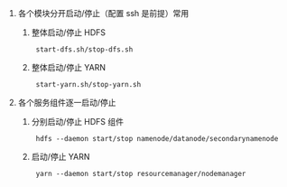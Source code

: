 1) 各个模块分开启动/停止（配置 ssh 是前提）常用

    1) 整体启动/停止 HDFS
    
            start-dfs.sh/stop-dfs.sh
            
    2) 整体启动/停止 YARN
    
            start-yarn.sh/stop-yarn.sh
3) 各个服务组件逐一启动/停止

    1) 分别启动/停止 HDFS 组件
    
            hdfs --daemon start/stop namenode/datanode/secondarynamenode
            
    2) 启动/停止 YARN
    
            yarn --daemon start/stop resourcemanager/nodemanager
